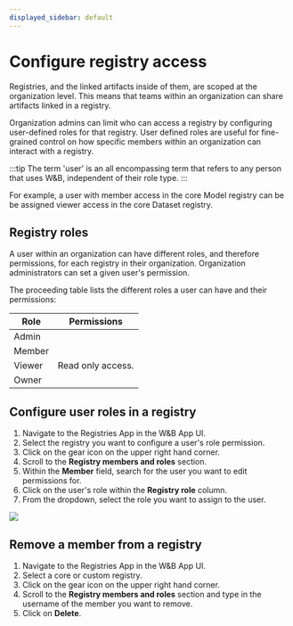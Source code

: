 ```yaml
---
displayed_sidebar: default
---
```


# Configure registry access
Registries, and the linked artifacts inside of them, are scoped at the organization level. This means that teams within an organization can share artifacts linked in a registry.

Organization admins can limit who can access a registry by configuring user-defined roles for that registry. User defined roles are useful for fine-grained control on how specific members within an organization can interact with a registry. 

:::tip
The term 'user' is an all encompassing term that refers to any person that uses W&B, independent of their role type.
:::

For example, a user with member access in the core Model registry can be be assigned viewer access in the core Dataset registry.
## Registry roles

A user within an organization can have different roles, and therefore permissions, for each registry in their organization. Organization administrators can set a given user's permission.

The proceeding table lists the different roles a user can have and their permissions:


| Role | Permissions |
| --- | --- |
| Admin | | 
| Member | | 
| Viewer | Read only access. | 
| Owner | | 


## Configure user roles in a registry
1. Navigate to the Registries App in the W&B App UI.
2. Select the registry you want to configure a user's role permission.
3. Click on the gear icon on the upper right hand corner.
4. Scroll to the **Registry members and roles** section.
5. Within the **Member** field, search for the user you want to edit permissions for.
6. Click on the user's role within the **Registry role** column. 
7. From the dropdown, select the role you want to assign to the user.

![](/images/registry/edit_registry_role.png)

## Remove a member from a registry
1. Navigate to the Registries App in the W&B App UI.
2. Select a core or custom registry.
3. Click on the gear icon on the upper right hand corner.
4. Scroll to the **Registry members and roles** section and type in the username of the member you want to remove.
5. Click on **Delete**.






